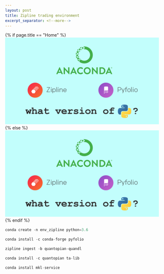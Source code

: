 ```yaml
---
layout: post
title: Zipline trading environment
excerpt_separator: <!--more-->
---
```

{% if page.title == "Home" %}
  ![zipline+quandl+pyfolio](../images/zipline_pyfolio.jpg)
{% else %}
  ![zipline+quandl+pyfolio](/images/zipline_pyfolio.jpg)
{% endif %}


```python
conda create -n env_zipline python=3.6
```


```python
conda install -c conda-forge pyfolio
```


```python
zipline ingest -b quantopian-quandl
```


```python
conda install -c quantopian ta-lib
```


```python
conda install mkl-service
```
